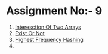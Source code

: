 # Assignment No:- 9
1. [Interesction Of Two Arrays](Intersection_Of_Two_Arrays.java)
2. [Exist Or Not](Exist_Or_Not.java)
3. [Highest Frequency Hashing](Highest_Frequency_Hashing.java)
4. 